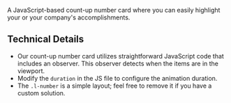 <p class="lead">A JavaScript-based count-up number card where you can easily highlight your or your company's accomplishments.</p>

## Technical Details

- Our count-up number card utilizes straightforward JavaScript code that includes an observer. This observer detects when the items are in the viewport.
- Modify the `duration` in the JS file to configure the animation duration.
- The `.l-number` is a simple layout; feel free to remove it if you have a custom solution.

